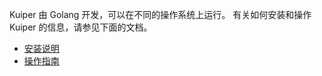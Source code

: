 
Kuiper 由 Golang 开发，可以在不同的操作系统上运行。 有关如何安装和操作 Kuiper 的信息，请参见下面的文档。

- [安装说明](install/overview.md)
- [操作指南](operations.md)

